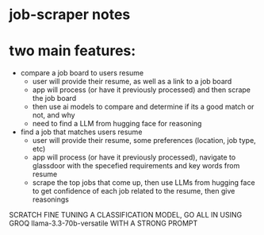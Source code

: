 # job-scraper notes

# two main features:

- compare a job board to users resume
  - user will provide their resume, as well as a link to a job board
  - app will process (or have it previously processed) and then scrape the job board
  - then use ai models to compare and determine if its a good match or not, and why
  - need to find a LLM from hugging face for reasoning
- find a job that matches users resume
  - user will provide their resume, some preferences (location, job type, etc)
  - app will process (or have it previously processed), navigate to glassdoor with the specefied requirements and key words from resume
  - scrape the top jobs that come up, then use LLMs from hugging face to get confidence of each job related to the resume, then give reasonings

SCRATCH FINE TUNING A CLASSIFICATION MODEL, GO ALL IN USING GROQ llama-3.3-70b-versatile WITH A STRONG PROMPT
